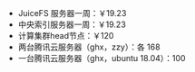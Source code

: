 + JuiceFS 服务器一周：￥19.23
+ 中央索引服务器一周：￥19.23
+ 计算集群head节点：￥120
+ 两台腾讯云服务器（ghx，zzy）：各 168
+ 一台腾讯云服务器（ghx，ubuntu 18.04）：100